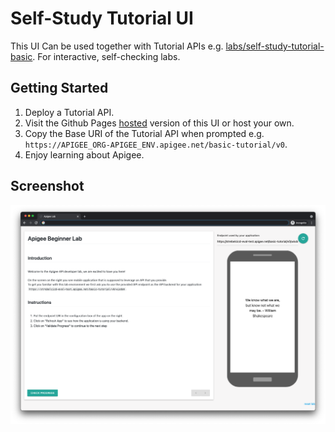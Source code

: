 # Self-Study Tutorial UI

This UI Can be used together with Tutorial APIs e.g. [labs/self-study-tutorial-basic](../self-study-tutorial-basic).
For interactive, self-checking labs.

## Getting Started

1. Deploy a Tutorial API.
1. Visit the Github Pages [hosted](https://apigee.github.io/devrel/labs/.self-study-student-ui) version of this UI or host your own.
1. Copy the Base URI of the Tutorial API when prompted e.g. `https://APIGEE_ORG-APIGEE_ENV.apigee.net/basic-tutorial/v0`.
1. Enjoy learning about Apigee.

## Screenshot

![UI screenshot](../self-study-tutorial-basic/img/screenshot.png)
